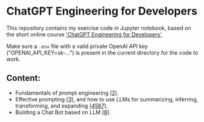 # ChatGPT Engineering for Developers

This repository contains my exercise code in Jupyter notebook, based on the short online course ['ChatGPT Engineering for Developers'](https://learn.deeplearning.ai/courses/chatgpt-prompt-eng/lesson/dfbds/introduction).

Make sure a `.env` file with a valid private OpenAI API key ("OPENAI_API_KEY=sk-...") is present in the current directory for the code to work.

## Content:
* Fundamentals of prompt engineering [(2)](2-Guidelines.ipynb).
* Effective prompting [(3)](3-Iterative.ipynb), and how to use LLMs for summarizing, inferring, transforming, and expanding [(4567)](4567-CommonUseCases.ipynb).
* Building a Chat Bot based on LLM [(8)](8-ChatBot.ipynb).
